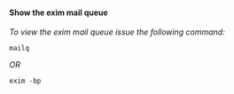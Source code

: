 
#### Show the exim mail queue
_To view the exim mail queue issue the following command:_
```
mailq
```
_OR_
```
exim -bp
```

